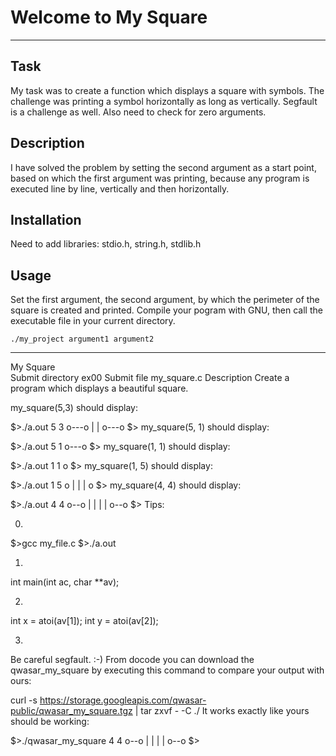 # Welcome to My Square
***

## Task
My task was to create a function which displays a square with symbols. The challenge was printing
a symbol horizontally as long as vertically. Segfault is a challenge as well. Also need to check for zero arguments.

## Description
I have solved the problem by setting the second argument as a start point, based on which 
the first argument was printing, because any program is executed line by line, vertically and then horizontally.

## Installation
Need to add libraries: stdio.h, string.h, stdlib.h                                                 
                                                                                                    

## Usage
Set the first argument, the second argument, by which the perimeter of the square is created and printed.
Compile your pogram with GNU, then call the executable file in your current directory.

```
./my_project argument1 argument2
```
________________________________________________________________
My Square	
Submit directory	ex00
Submit file	my_square.c
Description
Create a program which displays a beautiful square.

my_square(5,3) should display:

$>./a.out 5 3
o---o
|   |
o---o
$>
my_square(5, 1) should display:

$>./a.out 5 1
o---o
$>
my_square(1, 1) should display:

$>./a.out 1 1
o
$>
my_square(1, 5) should display:

$>./a.out 1 5
o
|
|
|
o
$>
my_square(4, 4) should display:

$>./a.out 4 4
o--o
|  |
|  |
o--o
$>
Tips:

0.
$>gcc my_file.c
$>./a.out

1.
int main(int ac, char **av);

2.
int x = atoi(av[1]);
int y = atoi(av[2]);

3.
Be careful segfault. :-)
From docode you can download the qwasar_my_square by executing this command to compare your output with ours:

curl -s https://storage.googleapis.com/qwasar-public/qwasar_my_square.tgz | tar zxvf - -C ./
It works exactly like yours should be working:

$>./qwasar_my_square 4 4
o--o
|  |
|  |
o--o
$>